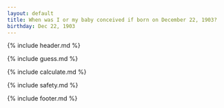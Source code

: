 ```yaml
---
layout: default
title: When was I or my baby conceived if born on December 22, 1903?
birthday: Dec 22, 1903
---
```


{% include header.md %}

{% include guess.md %}

{% include calculate.md %}

{% include safety.md %}

{% include footer.md %}



